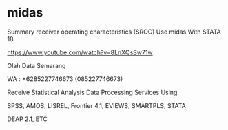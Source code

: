 # midas
Summary receiver operating characteristics (SROC) Use midas With STATA 18

https://www.youtube.com/watch?v=8LnXQsSw71w

Olah Data Semarang

WA : +6285227746673 (085227746673)

Receive Statistical Analysis Data Processing Services Using

SPSS, AMOS, LISREL, Frontier 4.1, EVIEWS, SMARTPLS, STATA

DEAP 2.1, ETC
